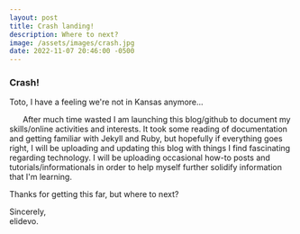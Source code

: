 ```yaml
---
layout: post
title: Crash landing!
description: Where to next?
image: /assets/images/crash.jpg
date: 2022-11-07 20:46:00 -0500
---
```


### Crash!

Toto, I have a feeling we're not in Kansas anymore...

&nbsp;&nbsp;&nbsp;&nbsp;&nbsp;&nbsp;After much time wasted I am launching this blog/github to document my skills/online activities and interests.  It took some reading of documentation and getting familiar with Jekyll and Ruby, but hopefully if everything goes right, I will be uploading and updating this blog with things I find fascinating regarding technology.  I will be uploading occasional how-to posts and tutorials/informationals in order to help myself further solidify information that I'm learning.

Thanks for getting this far, but where to next?


Sincerely, <br>
elidevo.
